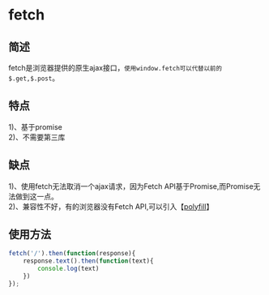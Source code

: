 # fetch

## 简述
fetch是浏览器提供的原生ajax接口，`使用window.fetch可以代替以前的$.get,$.post`。

## 特点
1)、基于promise<br>
2)、不需要第三库

## 缺点
1)、使用fetch无法取消一个ajax请求，因为Fetch API基于Promise,而Promise无法做到这一点。<br>
2)、兼容性不好，有的浏览器没有Fetch API,可以引入【[polyfill](https://github.com/github/fetch)】

## 使用方法
```javascript
fetch('/').then(function(response){
	response.text().then(function(text){
		console.log(text)
	})
});
```



